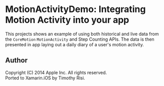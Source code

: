 MotionActivityDemo: Integrating Motion Activity into your app
=============================================================

This projects shows an example of using both historical and live data from the `CoreMotion` `MotionActivity` and Step Counting APIs. The data is then presented in app laying out a daily diary of a user's motion activity.

Author
------

Copyright (C) 2014 Apple Inc. All rights reserved.  
Ported to Xamarin.iOS by Timothy Risi.